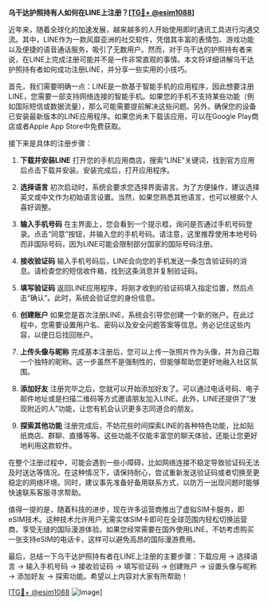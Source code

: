**乌干达护照持有人如何在LINE上注册？[[TG💪+ @esim1088](https://t.me/s/esim1088)]**

近年来，随着全球化的加速发展，越来越多的人开始使用即时通讯工具进行沟通交流。其中，LINE作为一款风靡亚洲的社交软件，凭借其丰富的表情包、游戏功能以及便捷的语音通话服务，吸引了无数用户。然而，对于乌干达的护照持有者来说，在LINE上完成注册可能并不是一件非常直观的事情。本文将详细讲解乌干达护照持有者如何成功注册LINE，并分享一些实用的小技巧。

首先，我们需要明确一点：LINE是一款基于智能手机的应用程序，因此想要注册LINE，您需要一部支持网络连接的智能手机。如果您的手机不支持某些功能（例如国际短信或数据流量），那么可能需要提前解决这些问题。另外，确保您的设备已安装最新版本的LINE应用程序。如果您尚未下载该应用，可以在Google Play商店或者Apple App Store中免费获取。

接下来是具体的注册步骤：

1. **下载并安装LINE**
   打开您的手机应用商店，搜索“LINE”关键词，找到官方应用后点击下载并安装。安装完成后，打开应用程序。

2. **选择语言**
   初次启动时，系统会要求您选择界面语言。为了方便操作，建议选择英文或中文作为初始语言设置。当然，如果您熟悉其他语言，也可以根据个人喜好调整。

3. **输入手机号码**
   在主界面上，您会看到一个提示框，询问是否通过手机号码登录。点击“同意”按钮，并输入您的手机号码。请注意，这里推荐使用本地号码而非国际号码，因为LINE可能会限制部分国家的国际号码注册。

4. **接收验证码**
   输入手机号码后，LINE会向您的手机发送一条包含验证码的消息。请检查您的短信收件箱，找到这条消息并复制验证码。

5. **填写验证码**
   返回LINE应用程序，将刚才收到的验证码填入指定位置，然后点击“确认”。此时，系统会验证您的身份信息。

6. **创建账户**
   如果您是首次注册LINE，系统会引导您创建一个新的账户。在此过程中，您需要设置用户名、密码以及安全问题答案等信息。务必记住这些内容，以便日后找回账户。

7. **上传头像与昵称**
   完成基本注册后，您可以上传一张照片作为头像，并为自己取一个独特的昵称。这一步虽然不是强制性的，但能够帮助您更好地融入社区氛围。

8. **添加好友**
   注册完毕之后，您就可以开始添加好友了。可以通过电话号码、电子邮件地址或是扫描二维码等方式邀请朋友加入LINE。此外，LINE还提供了“发现附近的人”功能，让您有机会认识更多志同道合的朋友。

9. **探索其他功能**
   注册完成后，不妨花些时间探索LINE的各种特色功能，比如贴纸商店、群聊、直播等等。这些功能不仅能丰富您的聊天体验，还能让您更好地利用这款软件。

在整个注册过程中，可能会遇到一些小障碍，比如网络连接不稳定导致验证码无法及时送达等情况。在这种情况下，请保持耐心，尝试重新发送验证码或者切换至更稳定的网络环境。同时，建议事先准备好备用联系方式，以防万一出现问题时能够快速联系客服寻求帮助。

值得一提的是，随着科技的进步，现在许多运营商推出了虚拟SIM卡服务，即eSIM技术。这种技术允许用户无需实体SIM卡即可在全球范围内轻松切换运营商，享受无缝的国际漫游体验。如果您经常需要在国外使用LINE，不妨考虑购买一张支持eSIM的电话卡，这样可以避免高昂的国际漫游费用。

最后，总结一下乌干达护照持有者在LINE上注册的主要步骤：下载应用 -> 选择语言 -> 输入手机号码 -> 接收验证码 -> 填写验证码 -> 创建账户 -> 设置头像与昵称 -> 添加好友 -> 探索功能。希望以上内容对大家有所帮助！

[[TG💪+ @esim1088](https://t.me/s/esim1088) ![Image](https://i.postimg.cc/4NQfJmqS/Snipaste-2025-05-13-00-14-12.png)]